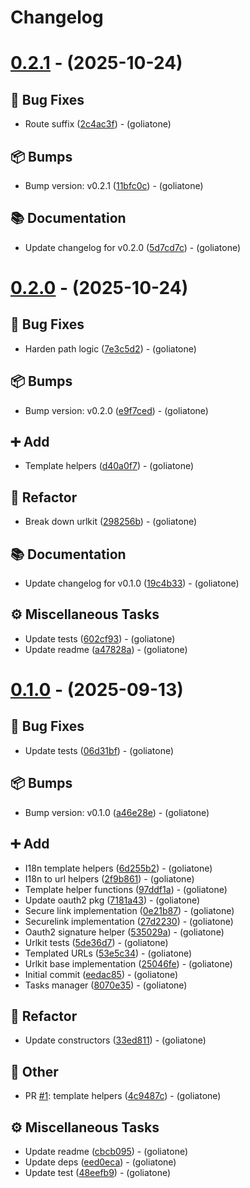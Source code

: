 # Changelog

# [0.2.1](https://github.com/goliatone/go-urlkit/compare/v0.2.0...v0.2.1) - (2025-10-24)

## <!-- 1 -->🐛 Bug Fixes

- Route suffix ([2c4ac3f](https://github.com/goliatone/go-urlkit/commit/2c4ac3f89592429b7e1b09a2305b0d662368eb5d))  - (goliatone)

## <!-- 13 -->📦 Bumps

- Bump version: v0.2.1 ([11bfc0c](https://github.com/goliatone/go-urlkit/commit/11bfc0ceb46ab9acb80252303330e17230dff82f))  - (goliatone)

## <!-- 3 -->📚 Documentation

- Update changelog for v0.2.0 ([5d7cd7c](https://github.com/goliatone/go-urlkit/commit/5d7cd7c64a3e6178ee6cf31b23c9ba26e8c9798e))  - (goliatone)

# [0.2.0](https://github.com/goliatone/go-urlkit/compare/v0.1.0...v0.2.0) - (2025-10-24)

## <!-- 1 -->🐛 Bug Fixes

- Harden path logic ([7e3c5d2](https://github.com/goliatone/go-urlkit/commit/7e3c5d218ffffa765ba11f2f6d3c63dfb94b00f6))  - (goliatone)

## <!-- 13 -->📦 Bumps

- Bump version: v0.2.0 ([e9f7ced](https://github.com/goliatone/go-urlkit/commit/e9f7ced1195ee3ab6edc19859c2b325143e1bf7f))  - (goliatone)

## <!-- 16 -->➕ Add

- Template helpers ([d40a0f7](https://github.com/goliatone/go-urlkit/commit/d40a0f7e67109ba7cf326f96b1e95b21c23c4c21))  - (goliatone)

## <!-- 2 -->🚜 Refactor

- Break down urlkit ([298256b](https://github.com/goliatone/go-urlkit/commit/298256b19f817b0dc7d91c799ec0cbad7e45de57))  - (goliatone)

## <!-- 3 -->📚 Documentation

- Update changelog for v0.1.0 ([19c4b33](https://github.com/goliatone/go-urlkit/commit/19c4b3327559f8d98e1e6b99c576af7dfe68a723))  - (goliatone)

## <!-- 7 -->⚙️ Miscellaneous Tasks

- Update tests ([602cf93](https://github.com/goliatone/go-urlkit/commit/602cf935bc1351a48064dbae507c8e25b70ec47c))  - (goliatone)
- Update readme ([a47828a](https://github.com/goliatone/go-urlkit/commit/a47828a03b70b35bc078600243326c960a7bcf3d))  - (goliatone)

# [0.1.0](https://github.com/goliatone/go-urlkit/tree/v0.1.0) - (2025-09-13)

## <!-- 1 -->🐛 Bug Fixes

- Update tests ([06d31bf](https://github.com/goliatone/go-urlkit/commit/06d31bfc547dc9df1b865e0058d7801ee5d275f3))  - (goliatone)

## <!-- 13 -->📦 Bumps

- Bump version: v0.1.0 ([a46e28e](https://github.com/goliatone/go-urlkit/commit/a46e28ee97c36a16c8daf504581e95dc0fab9ae8))  - (goliatone)

## <!-- 16 -->➕ Add

- I18n template helpers ([6d255b2](https://github.com/goliatone/go-urlkit/commit/6d255b2794426a750ba7b6401098534a99abff6d))  - (goliatone)
- I18n to url helpers ([2f9b861](https://github.com/goliatone/go-urlkit/commit/2f9b861116fd5c312f2a868af0d5b34cc8bed436))  - (goliatone)
- Template helper functions ([97ddf1a](https://github.com/goliatone/go-urlkit/commit/97ddf1a38312ca358ca37e3d53a6670574eac378))  - (goliatone)
- Update oauth2 pkg ([7181a43](https://github.com/goliatone/go-urlkit/commit/7181a4323cc7b3c5ab008d9d26818b5a84c5240b))  - (goliatone)
- Secure link implementation ([0e21b87](https://github.com/goliatone/go-urlkit/commit/0e21b87dfd1d11d76e6f69adee597a9e0eaa94f0))  - (goliatone)
- Securelink implementation ([27d2230](https://github.com/goliatone/go-urlkit/commit/27d2230338eea3e57bc3a9325ce9defde9f4bb5a))  - (goliatone)
- Oauth2 signature helper ([535029a](https://github.com/goliatone/go-urlkit/commit/535029afe0e52a98c1a223b8b6cc7c5514ecdbf0))  - (goliatone)
- Urlkit tests ([5de36d7](https://github.com/goliatone/go-urlkit/commit/5de36d703d1800afd2446889c9b7e4c0db7958d4))  - (goliatone)
- Templated URLs ([53e5c34](https://github.com/goliatone/go-urlkit/commit/53e5c34f8a20a155a5d763cf26bd52237f122b00))  - (goliatone)
- Urlkit base implementation ([25046fe](https://github.com/goliatone/go-urlkit/commit/25046febc6857675cdd3725c52b1e2e992413632))  - (goliatone)
- Initial commit ([eedac85](https://github.com/goliatone/go-urlkit/commit/eedac8573981d3eebe7f6defaa12efb0a0c83e1a))  - (goliatone)
- Tasks manager ([8070e35](https://github.com/goliatone/go-urlkit/commit/8070e35c3a14deb52a23be7da13fcb85266155bf))  - (goliatone)

## <!-- 2 -->🚜 Refactor

- Update constructors ([33ed811](https://github.com/goliatone/go-urlkit/commit/33ed811ee92e986a83830551749c61e04ebb3cb4))  - (goliatone)

## <!-- 30 -->📝 Other

- PR [#1](https://github.com/goliatone/go-urlkit/pull/1): template helpers ([4c9487c](https://github.com/goliatone/go-urlkit/commit/4c9487c01c5af563f74f00c3c64a7f4c953d40f5))  - (goliatone)

## <!-- 7 -->⚙️ Miscellaneous Tasks

- Update readme ([cbcb095](https://github.com/goliatone/go-urlkit/commit/cbcb09527a6d0ee41f126b02b31c2c4829764468))  - (goliatone)
- Update deps ([eed0eca](https://github.com/goliatone/go-urlkit/commit/eed0eca79bfa71e9d6798ebcd1727e51c4c8194f))  - (goliatone)
- Update test ([48eefb9](https://github.com/goliatone/go-urlkit/commit/48eefb94cebdff57e4709b8db068dff472cdb708))  - (goliatone)


